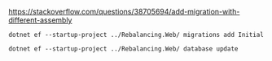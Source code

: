 ﻿https://stackoverflow.com/questions/38705694/add-migration-with-different-assembly


```
dotnet ef --startup-project ../Rebalancing.Web/ migrations add Initial
```

```
dotnet ef --startup-project ../Rebalancing.Web/ database update
```